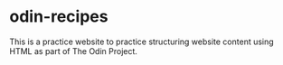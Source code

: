 # odin-recipes
This is a practice website to practice structuring website content using HTML as part of The Odin Project.